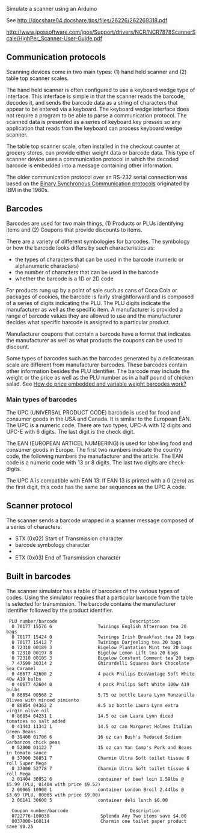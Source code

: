 Simulate a scanner using an Arduino

See http://docshare04.docshare.tips/files/26226/262269318.pdf

http://www.jpossoftware.com/jpos/Support/drivers/NCR/NCR7878ScannerScale/HighPer_Scanner-User-Guide.pdf

## Communication protocols

Scanning devices come in two main types: (1) hand held scanner and (2) table top scanner scales.

The hand held scanner is often configured to use a keyboard wedge type of interface. This interface is simple in that the scanner
reads the barcode, decodes it, and sends the barcode data as a string of characters that appear to be entered via a keyboard.
The keyboard wedge interface does not require a program to be able to parse a communication protocol. The scanned data is
presented as a series of keyboard key presses so any application that reads from the keyboard can process keyboard wedge
scanner.

The table top scanner scale, often installed in the checkout counter at grocery stores, can provide either weight data or barcode data.
This type of scanner device uses a communication protocol in which the decoded barcode is embedded into a message containing other
information.

The older communication protocol over an RS-232 serial connection was based on the [Binary Synchronous Communication protocols](https://en.wikipedia.org/wiki/Binary_Synchronous_Communications) originated
by IBM in the 1960s.

## Barcodes

Barcodes are used for two main things, (1) Products or PLUs identifying items and (2) Coupons that provide discounts to items.

There are a variety of different symbologies for barcodes. The symbology or how the barcode looks differs by such characteristics
as:
 - the types of characters that can be used in the barcode (numeric or alphanumeric characters)
 - the number of characters that can be used in the barcode
 - whether the barcode is a 1D or 2D code

For products rung up by a point of sale such as cans of Coca Cola or packages of cookies, the barcode is fairly straightforward
and is composed of a series of digits indicating the PLU. The PLU digits indicate the manufacturer as well as the specific
item. A manufacturer is provided a range of barcode values they are allowed to use and the manufacturer decides what specific
barcode is assigned to a particular product.

Manufacturer coupons that contain a barcode have a format that indicates the manufacturer as well as what products the coupons
can be used to discount.

Some types of barcodes such as the barcodes generated by a delicatessan scale are different from manufacturer barcodes. These
barcodes contain other information besides the PLU identifier. The barcode may include the weight or the price as well as the PLU number
as in a half pound of chicken salad. See [How do price embedded and variable weight barcodes work?](https://honeywellaidc.force.com/supportppr/s/article/How-do-price-embedded-and-variable-weight-barcodes-work)

### Main types of barcodes

The UPC (UNIVERSAL PRODUCT CODE) barcode is used for food and consumer goods in the USA and Canada. It is similar to the European EAN.
The UPC is a numeric code. There are two types, UPC-A with 12 digits and UPC-E with 6 digits. The last digit is the check digit.

The EAN (EUROPEAN ARTICEL NUMBERING) is used for labelling food and consumer goods in Europe. The first two numbers indicate the country
code, the following numbers the manufacturer and the article. The EAN code is a numeric
code with 13 or 8 digits. The last two digits are check-digits.

The UPC A is compatible with EAN 13: If EAN 13 is printed with a 0 (zero) as the first digit,
this code has the same bar sequences as the UPC A code.

## Scanner protocol

The scanner sends a barcode wrapped in a scanner message composed of a series of characters.
 - STX (0x02) Start of Transmission character
 - barcode symbology character
 - 
 - ETX (0x03) End of Transmission character

## Built in barcodes

The scanner simulator has a table of barcodes of the various types of codes. Using the simulator
requires that a particular barcode from the table is selected for transmission. The barcode 
contains the manufacturer identifier followed by the product identifier.

     PLU number/barcode                           Description
      0 70177 15576 6                 Twinings English Afternoon tea 20 bags
      0 70177 15424 0                 Twinings Irish Breakfast tea 20 bags
      0 70177 15412 7                 Twinings Darjeeling tea 20 bags
      0 72310 00189 3                 Bigelow Plantation Mint tea 20 bags
      0 72310 00197 8                 Bigelow Lemon Lift tea 20 bags
      0 72310 00105 3                 Bigelow Constant Comment tea 20 bags
      7 47599 30314 2                 Ghirardelli Squares Dark Chocolate Sea Caramel
      0 46677 42600 2                 4 pack Philips EcoVantage Soft White 40w A19 bulbs
      0 46677 42604 0                 4 pack Philips Soft White 100w A19 bulbs
      0 86854 00568 2                 5.75 oz bottle Laura Lynn Manzanilla Olives with minced pimiento
      0 86854 04362 2                 8.5 oz bottle Laura Lynn extra virgin olive oil
      0 86854 04231 1                 14.5 oz can Laura Lynn diced tomatoes no salt added
      0 41443 11342 1                 14.5 oz can Margaret Holmes Italian Green Beans
      0 39400 01706 6                 16 oz can Bush's Reduced Sodium Garbanzos chick peas
      0 52000 01122 7                 15 oz can Van Camp's Pork and Beans in tomato sauce
      0 37000 38851 7                 Charmin Ultra Soft toilet tissue 6 roll Super Mega
      0 37000 52778 7                 Charmin Ultra Soft toilet tissue 6 roll Mega
      2 01404 30952 6                 container of beef loin 1.59lbs @ $5.99 (PLU, 01404 with price $9.52)
      2 00065 10900 1                 container London Broil 2.44lbs @ $3.69 (PLU, 00065 with price $9.00)
      2 06141 30600 5                 container deli lunch $6.00
                                  
      Coupon number/barcode                       Description
      0722776-100038                   Splenda Any Two items save $4.00
      0037000-160114                   Charmin one toilet paper product save $0.25
                                       
                                       
     

